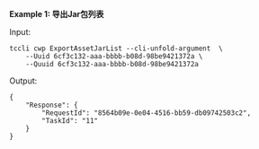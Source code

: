 **Example 1: 导出Jar包列表**



Input: 

```
tccli cwp ExportAssetJarList --cli-unfold-argument  \
    --Uuid 6cf3c132-aaa-bbbb-b08d-98be9421372a \
    --Quuid 6cf3c132-aaa-bbbb-b08d-98be9421372a
```

Output: 
```
{
    "Response": {
        "RequestId": "8564b09e-0e04-4516-bb59-db09742503c2",
        "TaskId": "11"
    }
}
```

